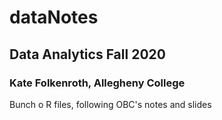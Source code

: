# dataNotes
## Data Analytics Fall 2020
### Kate Folkenroth, Allegheny College

Bunch o R files, following OBC's notes and slides
